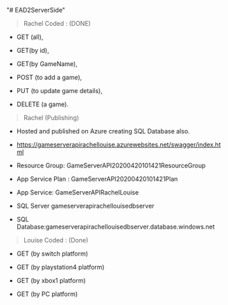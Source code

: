 "# EAD2ServerSide" 
> Rachel Coded : (DONE)
  - GET (all), 
  
  - GET(by id), 
  
  - GET(by GameName), 
  
  - POST (to add a game), 
  
  - PUT (to update game details), 
  
  - DELETE (a game).
  
  > Rachel (Publishing)
  
  - Hosted and published on Azure creating SQL Database also.
  
  - https://gameserverapirachellouise.azurewebsites.net/swagger/index.html
  
  - Resource Group: GameServerAPI20200420101421ResourceGroup
  
  - App Service Plan : GameServerAPI20200420101421Plan
  
  - App Service: GameServerAPIRachelLouise
  
  - SQL Server gameserverapirachellouisedbserver
  
  - SQL Database:gameserverapirachellouisedbserver.database.windows.net
  
  
 > Louise Coded : (Done) 

  - GET (by switch platform)
  
  - GET (by playstation4 platform)
  
  - GET (by xbox1 platform)
  
  - GET (by PC platform)
  
 

